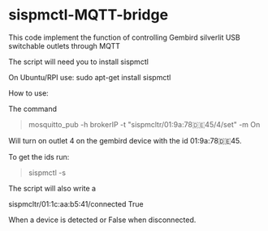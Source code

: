 sispmctl-MQTT-bridge
=====================

This code implement the function of controlling Gembird silverlit USB switchable outlets through MQTT


The script will need you to install sispmctl

On Ubuntu/RPI use:
sudo apt-get install sispmctl

How to use: 

The command 

>mosquitto_pub -h brokerIP -t "sispmcltr/01:9a:78:de:45/4/set" -m On

Will turn on outlet 4 on the gembird device with the id 01:9a:78:de:45. 

To get the ids run: 
>sispmctl -s  

The script will also write a 

sispmcltr/01:1c:aa:b5:41/connected True

When a device is detected or False when disconnected. 

